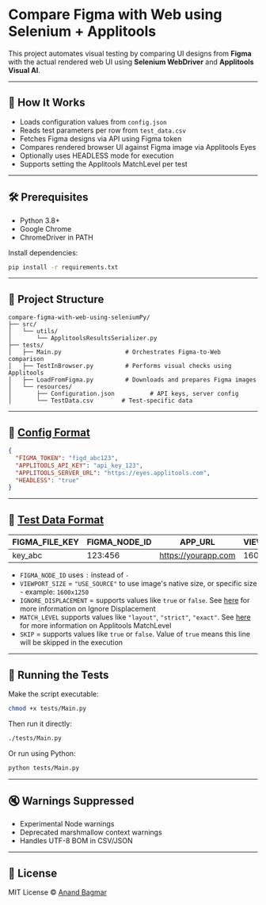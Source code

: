 
# Compare Figma with Web using Selenium + Applitools

This project automates visual testing by comparing UI designs from **Figma** with the actual rendered web UI using **Selenium WebDriver** and **Applitools Visual AI**.

---

## 🚀 How It Works

- Loads configuration values from `config.json`
- Reads test parameters per row from `test_data.csv`
- Fetches Figma designs via API using Figma token
- Compares rendered browser UI against Figma image via Applitools Eyes
- Optionally uses HEADLESS mode for execution
- Supports setting the Applitools MatchLevel per test

---

## 🛠 Prerequisites

- Python 3.8+
- Google Chrome
- ChromeDriver in PATH

Install dependencies:

```bash
pip install -r requirements.txt
```

---

## 📁 Project Structure

```
compare-figma-with-web-using-seleniumPy/
├── src/
│   └── utils/
│       └── ApplitoolsResultsSerializer.py
├── tests/
│   ├── Main.py                  # Orchestrates Figma-to-Web comparison
│   ├── TestInBrowser.py         # Performs visual checks using Applitools
│   ├── LoadFromFigma.py         # Downloads and prepares Figma images
│   └── resources/
│       ├── Configuration.json          # API keys, server config
│       └── TestData.csv        # Test-specific data
```

---

## 📄 [Config Format](tests/resources/Configuration.json)

```json
{
  "FIGMA_TOKEN": "figd_abc123",
  "APPLITOOLS_API_KEY": "api_key_123",
  "APPLITOOLS_SERVER_URL": "https://eyes.applitools.com",
  "HEADLESS": "true"
}
```

---

## 📄 [Test Data Format](tests/resources/TestData.csv)

| FIGMA_FILE_KEY | FIGMA_NODE_ID | APP_URL                  | VIEWPORT_SIZE | IGNORE_DISPLACEMENT | MATCH_LEVEL | SKIP |
|----------------|---------------|--------------------------|---------------|---------------------|-------------|------|
| key_abc        | 123:456        | https://yourapp.com     | 1600x900       | true/false | layout       |

- `FIGMA_NODE_ID` uses `:` instead of `-`
- `VIEWPORT_SIZE` = `"USE_SOURCE"` to use image's native size, or specific size - example: `1600x1250`
- `IGNORE_DISPLACEMENT` = supports values like `true` or `false`. See [here](https://applitools.com/tutorials/concepts/best-practices/hide-displacements) for more information on Ignore Displacement
- `MATCH_LEVEL` supports values like `"layout"`, `"strict"`, `"exact"`. See [here](https://applitools.com/tutorials/concepts/best-practices/match-levels) for more information on Applitools MatchLevel
- `SKIP` = supports values like `true` or `false`. Value of `true` means this line will be skipped in the execution

---

## 🧪 Running the Tests

Make the script executable:

```bash
chmod +x tests/Main.py
```

Then run it directly:

```bash
./tests/Main.py
```

Or run using Python:

```bash
python tests/Main.py
```

---

## 🔇 Warnings Suppressed

- Experimental Node warnings
- Deprecated marshmallow context warnings
- Handles UTF-8 BOM in CSV/JSON

---

## 📜 License

MIT License © [Anand Bagmar](https://github.com/anandbagmar)
